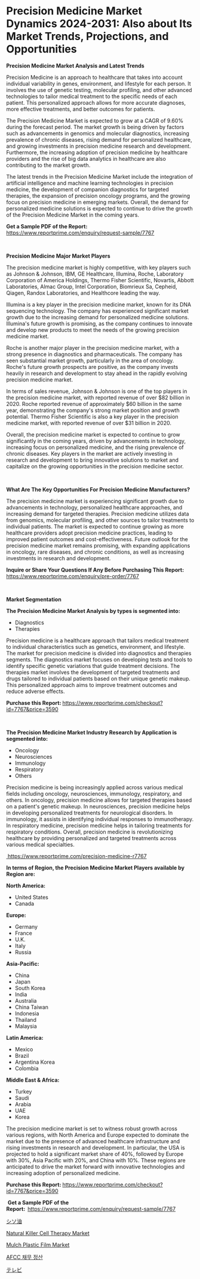 <p><h1>Precision Medicine Market Dynamics 2024-2031: Also about Its Market Trends, Projections, and Opportunities</h1></p><p><strong>Precision Medicine Market Analysis and Latest Trends</strong></p>
<p><p>Precision Medicine is an approach to healthcare that takes into account individual variability in genes, environment, and lifestyle for each person. It involves the use of genetic testing, molecular profiling, and other advanced technologies to tailor medical treatment to the specific needs of each patient. This personalized approach allows for more accurate diagnoses, more effective treatments, and better outcomes for patients.</p><p>The Precision Medicine Market is expected to grow at a CAGR of 9.60% during the forecast period. The market growth is being driven by factors such as advancements in genomics and molecular diagnostics, increasing prevalence of chronic diseases, rising demand for personalized healthcare, and growing investments in precision medicine research and development. Furthermore, the increasing adoption of precision medicine by healthcare providers and the rise of big data analytics in healthcare are also contributing to the market growth.</p><p>The latest trends in the Precision Medicine Market include the integration of artificial intelligence and machine learning technologies in precision medicine, the development of companion diagnostics for targeted therapies, the expansion of precision oncology programs, and the growing focus on precision medicine in emerging markets. Overall, the demand for personalized medicine solutions is expected to continue to drive the growth of the Precision Medicine Market in the coming years.</p></p>
<p><strong>Get a Sample PDF of the Report:&nbsp;</strong> <a href="https://www.reportprime.com/enquiry/request-sample/7767">https://www.reportprime.com/enquiry/request-sample/7767</a></p>
<p>&nbsp;</p>
<p><strong>Precision Medicine Major Market Players</strong></p>
<p><p>The precision medicine market is highly competitive, with key players such as Johnson & Johnson, IBM, GE Healthcare, Illumina, Roche, Laboratory Corporation of America Holdings, Thermo Fisher Scientific, Novartis, Abbott Laboratories, Almac Group, Intel Corporation, Biomrieux Sa, Cepheid, Qiagen, Randox Laboratories, and Healthcore leading the way.</p><p>Illumina is a key player in the precision medicine market, known for its DNA sequencing technology. The company has experienced significant market growth due to the increasing demand for personalized medicine solutions. Illumina's future growth is promising, as the company continues to innovate and develop new products to meet the needs of the growing precision medicine market.</p><p>Roche is another major player in the precision medicine market, with a strong presence in diagnostics and pharmaceuticals. The company has seen substantial market growth, particularly in the area of oncology. Roche's future growth prospects are positive, as the company invests heavily in research and development to stay ahead in the rapidly evolving precision medicine market.</p><p>In terms of sales revenue, Johnson & Johnson is one of the top players in the precision medicine market, with reported revenue of over $82 billion in 2020. Roche reported revenue of approximately $60 billion in the same year, demonstrating the company's strong market position and growth potential. Thermo Fisher Scientific is also a key player in the precision medicine market, with reported revenue of over $31 billion in 2020.</p><p>Overall, the precision medicine market is expected to continue to grow significantly in the coming years, driven by advancements in technology, increasing focus on personalized medicine, and the rising prevalence of chronic diseases. Key players in the market are actively investing in research and development to bring innovative solutions to market and capitalize on the growing opportunities in the precision medicine sector.</p></p>
<p>&nbsp;</p>
<p><strong>What Are The Key Opportunities For Precision Medicine Manufacturers?</strong></p>
<p><p>The precision medicine market is experiencing significant growth due to advancements in technology, personalized healthcare approaches, and increasing demand for targeted therapies. Precision medicine utilizes data from genomics, molecular profiling, and other sources to tailor treatments to individual patients. The market is expected to continue growing as more healthcare providers adopt precision medicine practices, leading to improved patient outcomes and cost-effectiveness. Future outlook for the precision medicine market remains promising, with expanding applications in oncology, rare diseases, and chronic conditions, as well as increasing investments in research and development.</p></p>
<p><strong>Inquire or Share Your Questions If Any Before Purchasing This Report:</strong> <a href="https://www.reportprime.com/enquiry/pre-order/7767">https://www.reportprime.com/enquiry/pre-order/7767</a></p>
<p>&nbsp;</p>
<p><strong>Market Segmentation</strong></p>
<p><strong>The Precision Medicine Market Analysis by types is segmented into:</strong></p>
<p><ul><li>Diagnostics</li><li>Therapies</li></ul></p>
<p><p>Precision medicine is a healthcare approach that tailors medical treatment to individual characteristics such as genetics, environment, and lifestyle. The market for precision medicine is divided into diagnostics and therapies segments. The diagnostics market focuses on developing tests and tools to identify specific genetic variations that guide treatment decisions. The therapies market involves the development of targeted treatments and drugs tailored to individual patients based on their unique genetic makeup. This personalized approach aims to improve treatment outcomes and reduce adverse effects.</p></p>
<p><strong>Purchase this Report:&nbsp;</strong><a href="https://www.reportprime.com/checkout?id=7767&price=3590">https://www.reportprime.com/checkout?id=7767&price=3590</a></p>
<p>&nbsp;</p>
<p><strong>The Precision Medicine Market Industry Research by Application is segmented into:</strong></p>
<p><ul><li>Oncology</li><li>Neurosciences</li><li>Immunology</li><li>Respiratory</li><li>Others</li></ul></p>
<p><p>Precision medicine is being increasingly applied across various medical fields including oncology, neurosciences, immunology, respiratory, and others. In oncology, precision medicine allows for targeted therapies based on a patient's genetic makeup. In neurosciences, precision medicine helps in developing personalized treatments for neurological disorders. In immunology, it assists in identifying individual responses to immunotherapy. In respiratory medicine, precision medicine helps in tailoring treatments for respiratory conditions. Overall, precision medicine is revolutionizing healthcare by providing personalized and targeted treatments across various medical specialties.</p></p>
<p><a href="https://www.reportprime.com/precision-medicine-r7767">&nbsp;https://www.reportprime.com/precision-medicine-r7767</a></p>
<p><strong>In terms of Region, the Precision Medicine Market Players available by Region are:</strong></p>
<p>
    <p> <strong> North America: </strong>
        <ul>
            <li>United States</li>
            <li>Canada</li>
        </ul>
        </p> 
    <p> <strong> Europe: </strong>
        <ul>
            <li>Germany</li>
            <li>France</li>
            <li>U.K.</li>
            <li>Italy</li>
            <li>Russia</li>
        </ul>
        </p> 
    <p> <strong> Asia-Pacific: </strong>
        <ul>
            <li>China</li>
            <li>Japan</li>
            <li>South Korea</li>
            <li>India</li>
            <li>Australia</li>
            <li>China Taiwan</li>
            <li>Indonesia</li>
            <li>Thailand</li>
            <li>Malaysia</li>
        </ul>
        </p> 
    <p> <strong> Latin America: </strong>
        <ul>
            <li>Mexico</li>
            <li>Brazil</li>
            <li>Argentina Korea</li>
            <li>Colombia</li>
        </ul>
        </p> 
    <p> <strong> Middle East & Africa: </strong>
        <ul>
            <li>Turkey</li>
            <li>Saudi</li>
            <li>Arabia</li>
            <li>UAE</li>
            <li>Korea</li>
        </ul>
    </p>
    </p>
<p><p>The precision medicine market is set to witness robust growth across various regions, with North America and Europe expected to dominate the market due to the presence of advanced healthcare infrastructure and rising investments in research and development. In particular, the USA is projected to hold a significant market share of 40%, followed by Europe with 30%, Asia Pacific with 20%, and China with 10%. These regions are anticipated to drive the market forward with innovative technologies and increasing adoption of personalized medicine.</p></p>
<p><strong>Purchase this Report: </strong><a href="https://www.reportprime.com/checkout?id=7767&price=3590">https://www.reportprime.com/checkout?id=7767&price=3590</a></p>
<p>&nbsp;<strong>Get a Sample PDF of the Report:&nbsp;&nbsp;</strong><a href="https://www.reportprime.com/enquiry/request-sample/7767">https://www.reportprime.com/enquiry/request-sample/7767</a></p>
<p><strong></strong></p>
<p><p><a href="https://github.com/EthanMorar2011/Market-Research-Report-List-1/blob/main/912842927452.md">シソ油</a></p><p><a href="https://github.com/jodemen/Market-Research-Report-List-2/blob/main/natural-killer-cell-therapy-market.md">Natural Killer Cell Therapy Market</a></p><p><a href="https://issuu.com/reportprime-2/docs/mulch-plastic-film-market-size-2030.pptx">Mulch Plastic Film Market</a></p><p><a href="https://github.com/WilburKihn5676/Market-Research-Report-List-1/blob/main/500376527504.md">AFCC 채무 정산</a></p><p><a href="https://github.com/dzy793153605/Market-Research-Report-List-1/blob/main/791184327450.md">テレビ</a></p></p>